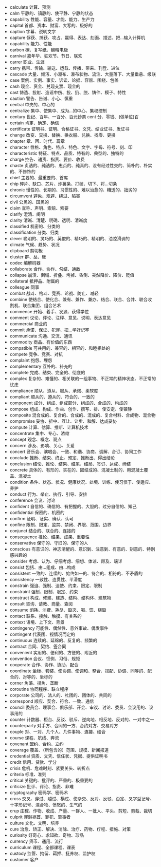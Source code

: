 - calculate 计算、预测
- calm 平静的、镇静的、使平静、宁静的状态
- capability 性能、容量、才能、能力、生产力
- capital 首都、资本、财富、大写的、极好的
- caption 字幕、说明文字
- capture 俘获、捕获、攻占、赢得、表达、刻画、描述、把...输入计算机
- capability 能力、性能
- carbon 碳、复写纸、碳精电极
- carnival 嘉年华、狂欢节、节日、联欢
- carrer 职业、生涯
- carry 携带、传输、输送、运载、传播、带来、刊登、进位
- cascade 大量、倾泻、小瀑布、瀑布状物、流注、大量落下、大量垂悬、级联
- case 案例、实例、事实、诉讼、论据、容器、围绕、包盖
- cash 现金、资金、兑现支票、现金的
- cast 铸造、投射、造谣中伤、投、扔、脱、铸件、模子、特性
- caution 警告、告诫、小心、慎重
- central 中央的、中心的
- centralize 集中、使集中、成为...的中心、集权控制
- century 世纪、百年、一百分、百元钞票 cent 分、零钱、(做单位)百
- certain 肯定、确定、确信
- certificate 证明书、证明、合格证书、文凭、结业证书、发证书
- change 改变、交换、替换、换衣服、兑换、找零、更换
- chapter 章、回、时代、篇章
- character 性格、角色、特点、特色、文字、字母、符号、刻、印
- characteristic 特征、特点、品质、特有的、典型的、独特的
- charge 控告、谴责、指责、要价、收费
- chaste 贞洁的、纯洁的、忠贞的、纯真的、没有经过性交的、简朴的、朴实的、不修饰的
- chief 主要的、最重要的、首席
- chip 碎片、缺口、芯片、炸薯条、打破、切下、将...切条
- chronic 慢性的、长期的、习惯性的、难以治愈的、糟透的、拙劣的
- circumvent 避免、规避、绕过、陷害
- civil 公民的、国民的
- claim 宣称、声明、索赔、索要
- clarify 澄清、阐明
- clarity 清晰、清楚、明确、透明、清晰度
- classified 机密的、分类的
- classification 分类、归类
- clever 聪明的、灵巧的、英俊的、精巧的、精明的、油腔滑调的
- climate  气候、趋势、状况
- clipboard 剪切板
- cluster 群、丛、簇
- codec 编解码器
- collaborate 合作、协作、勾结、通敌
- collapse 崩溃、倒塌、折叠、垮掉、昏倒、突然降价、降价、贬值
- collateral 抵押品、附属的
- colleague 同事
- combat 战斗、格斗、竞赛、论战、防止、减轻
- combine 使结合、使化合、兼有、兼作、兼办、结合、联合、合并、联合收割机、联合集团、组合艺术
- commence 开始、着手、发源、获得学位
- comment 议论、评论、注释、意见、说明、表达意见
- commercial  商业的
- commit 承诺、保证、犯罪、把...学好记牢
- communicate 沟通、交流、通讯
- commodity 商品、有价值的东西
- compatible 可共用的、兼容的、相容的、和睦相处的
- compete 竞争、竞赛、对抗
- complaint 抱怨、埋怨
- complementary 互补的、补充的
- complete 完成、结束、完全的、彻底的
- complex 复杂的、难懂的、相关联的一组事物、不正常的精神状态、不正常的忧虑
- compliance 顺从、遵从、服从、承诺、柔软度
- compliant 顺从的、遵从的、符合的、一致的
- component 成分、组成、组成部分、组成的、合成的、构成的
- compose 组成、构成、作曲、创作、撰写、排、使安定、使镇静
- composite 混合成的、复合的、合成的、混成的、复合材料、合成物、混合物
- compromise 妥协、折中、互让、让步、和解、达成妥协
- compute 计算、估算、推断、计算机技术
- concentrate 集中、专心、浓缩
- concept 观念、概念、观点
- concern 涉及、影响、关心、关爱
- concert 音乐会、演唱会、一致、和谐、协商、调解、合订、协同工作
- conclude 推断、结束、终止、预定、推断出、得出结论
- conclusion 结论、推论、结果、结尾、结局、签订、达成、缔结
- concrete 具体的、有形的、实在的、固结成的、混凝土制的、用混凝土覆盖、混凝土
- condition 条件、状态、状况、健康状况、处境、训练、使习惯于、使适应、养护
- conduct 行为、举止、执行、引导、安排
- conference 会议、讨论
- confident 自信的、确信的、有把握的、大胆的、过分自信的、知己
- confidential 保密的、机密的
- confirm 证明、证实、确认、认可
- confine 限制、限定、监禁、禁闭、界限、范围、边界
- conjunct 结合的、联合的、连接的
- consequence 推论、结果、成果、重要性
- conservative 保守的、守旧的、保守的人
- conscious 有意识的、神志清醒的、意识到、注意到、有意的、刻意的、特别感兴趣的
- consider 考虑、认为、仔细考虑、细想、体谅、顾及、端详
- consist 包括、由...组成、由...构成
- consistent 一致的、连续的、始终如一的、符合的、相符的、不矛盾的
- consistency 一致性、连贯性、平滑度
- constrain 强迫、强制、迫使、约束、限定、限制
- constraint 强制、限制、限定、约束
- construct 构成、修建、建造、结构、结构体、建筑物
- consult 咨询、请教、商量、查阅
- consume 消耗、消费、耗尽、毁灭、喝、饮、烧毁
- contact 联系、接触、触摸、有关系的
- context 语境、上下文、背景
- contingency 可能性、偶然性、意外事故、偶发事件
- contingent 代表团、视情况而定的
- continuous 连续的、延绵的、反复的、频繁的
- contract 合同、契约、签合同
- convenient 实用的、便利的、方便的、附近的
- convention 会议、惯例、习俗、规矩
- cooperate 合作、协作、协助、配合
- coordinate 坐标、套装、使协调、使调和、整合、搭配、协调、同等的、配合的、对等的、坐标的
- corner 角落、拐角、垄断
- coroutine 协同程序、联立程序
- corporate 公司的、法人的、社团的、团体的、共同的
- correspond 顺应、契合、符合、一致、通信
- council 委员会、理事会、俱乐部、开会、审议、讨论、委员、会议用的、议事用的
- counter 计数器、柜台、反驳、驳斥、逆向地、相反地、反对的、一对中之一
- counterparty 对手方、合同的一方、合约对方、交易对方
- couple 对、一对、几个人、几件事物、连接、结合
- course 课程、航线、奔流
- covenant 盟约、合约、立约
- coverage 覆盖、（所包含的）范围、规模、新闻报道
- credential 资质、文凭、信任状、凭据、提供证明书
- credit  信用、贷款、学分
- crisis 危机、危难时刻、紧要关头、转折点
- criteria 标准、准则
- critical 关键的、批评的、严重的、极重要的
- criticize 批评、评论、指责、非难
- cryptography 密码学、密码术
- cross 交叉、穿过、越过、横过、使杂交、反对、反驳、否定、叉字型记号、十字形记号、混合物、愤怒的、生气的
- crup 庄稼、作物、收成、产量、一群人、一批人、平头、剪短、剪裁、裁切
- culprit 罪魁祸首、罪犯、肇事者
- culture 文化、文明、培养
- cure 治愈、矫正、解决、消除、治疗、药物、疗程、措施、对策
- curiosity 好奇心、求知欲、奇物、珍品
- currency 货币、通用、流行
- curriculum 课程、全部课程、课表
- custody 监管、拘留、羁押、抚养权、监护权
- customer 客户